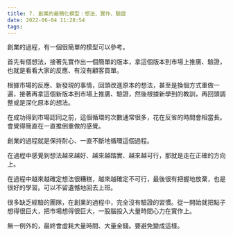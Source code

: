 ```yaml
---
title: 7. 創業的最簡化模型：想法、實作、驗證
date: 2022-06-04 11:28:54
tags:
---
```

創業的過程，有一個很簡單的模型可以參考。

首先有個想法，接著先實作出一個簡單的版本，拿這個版本到市場上推廣、驗證，也就是看看大家的反應、有沒有顧客買單。

根據市場的反應、新發現的事情，回頭改進原本的想法，甚至是換個方式重做一遍，接著再拿這個新版本到市場上推廣、驗證，然後根據新學到的教訓，再回頭調整或是深化原本的想法。

在成功得到市場認同之前，這個循環的次數通常很多，花在反省的時間會相當長。會覺得簡直在一直推倒重做的感覺。

創業的過程就是保持耐心、一直不斷地循環這個過程。

在過程中感覺到想法越來越好、越來越踏實、越來越可行，那就是走在正確的方向上。

在過程中越來越確定想法很糟糕，越來越確定不可行，最後很有把握地放棄，也是很好的學習。可以不留遺憾地回去上班。

很多缺乏經驗的團隊，在創業的過程中，完全沒有驗證的習慣。從一開始就把點子想得很巨大，把市場想得很巨大，一股腦投入大量時間心力在實作上。

無一例外的，最終會虛耗大量時間、大量金錢。要避免變成這樣。
